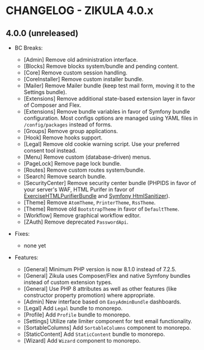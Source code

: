 # CHANGELOG - ZIKULA 4.0.x

## 4.0.0 (unreleased)

- BC Breaks:
  - [Admin] Remove old administration interface.
  - [Blocks] Remove blocks system/bundle and pending content.
  - [Core] Remove custom session handling.
  - [CoreInstaller] Remove custom installer bundle.
  - [Mailer] Remove Mailer bundle (keep test mail form, moving it to the Settings bundle).
  - [Extensions] Remove additional state-based extension layer in favor of Composer and Flex.
  - [Extensions] Remove bundle variables in favor of Symfony bundle configuration. Most configs options are managed using YAML files in `/config/packages` instead of forms.
  - [Groups] Remove group applications.
  - [Hook] Remove hooks support.
  - [Legal] Remove old cookie warning script. Use your preferred consent tool instead.
  - [Menu] Remove custom (database-driven) menus.
  - [PageLock] Remove page lock bundle.
  - [Routes] Remove custom routes system/bundle.
  - [Search] Remove search bundle.
  - [SecurityCenter] Remove security center bundle (PHPIDS in favor of your server's WAF, HTML Purifer in favor of [ExerciseHTMLPurifierBundle](https://github.com/Exercise/HTMLPurifierBundle) and [Symfony HtmlSanitizer](https://symfony.com/blog/new-in-symfony-6-1-htmlsanitizer-component)).
  - [Theme] Remove `AtomTheme`, `PrinterTheme`, `RssTheme`.
  - [Theme] Remove old `BootstrapTheme` in favor of `DefaultTheme`.
  - [Workflow] Remove graphical workflow editor.
  - [ZAuth] Remove deprecated `PasswordApi`.

- Fixes:
  - none yet

- Features:
  - [General] Minimum PHP version is now 8.1.0 instead of 7.2.5.
  - [General] Zikula uses Composer/Flex and native Symfony bundles instead of custom extension types.
  - [General] Use PHP 8 attributes as well as other features (like constructor property promotion) where appropriate.
  - [Admin] New interface based on `EasyAdminBundle` dashboards.
  - [Legal] Add `Legal` bundle to monorepo.
  - [Profile] Add `Profile` bundle to monorepo.
  - [Settings] Utilize rate limiter component for test email functionality.
  - [SortableColumns] Add `SortableColumns` component to monorepo.
  - [StaticContent] Add `StaticContent` bundle to monorepo.
  - [Wizard] Add `Wizard` component to monorepo.
